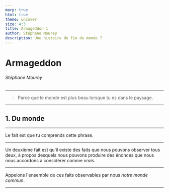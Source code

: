 ```yaml
---
marp: true
html: true
theme: uncover
size: 4:3
title: Armageddon 1
author: Stéphane Mourey
description: Une histoire de fin du monde ?
---
```

<!-- class: invert -->
# Armageddon
###### Stéphane Mourey

---
<!-- class: -->
> Parce que le monde est plus beau lorsque tu es dans le paysage.

---
<!-- class: invert -->
## 1. Du monde

---
<!-- class: -->
Le fait est que tu comprends cette phrase.

---
Un deuxième fait est qu'il existe des faits que nous pouvons observer tous deux, à propos desquels nous pouvons produire des énoncés que nous nous accordons à considérer comme _vrais_.

---
Appelons l'ensemble de ces faits observables par nous
_notre monde commun_.

---

